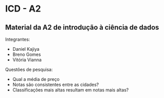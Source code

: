 # ICD - A2
## Material da A2 de introdução à ciência de dados
Integrantes:
  - Daniel Kajiya
  - Breno Gomes
  - Vitória Vianna
  
Questões de pesquisa:
  - Qual a média de preço
  - Notas são consistentes entre as cidades?
  - Classificações mais altas resultam em notas mais altas?
